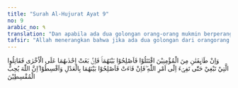 ```yaml
---
title: "Surah Al-Hujurat Ayat 9"
no: 9
arabic_no: ٩
translation: "Dan apabila ada dua golongan orang-orang mukmin berperang, maka damaikanlah antara keduanya. Jika salah satu dari keduanya berbuat zalim terhadap (golongan) yang lain, maka perangilah (golongan) yang berbuat zalim itu, sehingga golongan itu kembali kepada perintah Allah. Jika golongan itu telah kembali (kepada perintah Allah), maka damaikanlah antara keduanya dengan adil, dan berlakulah adil. Sungguh, Allah mencintai orang-orang yang berlaku adil. "
tafsir: "Allah menerangkan bahwa jika ada dua golongan dari orangorang Mukmin berperang, maka harus diusahakan perdamaian antara kedua pihak yang bermusuhan itu dengan jalan berdamai sesuai dengan ketentuan hukum dari Allah berdasarkan keadilan untuk kemaslahatan mereka yang bersangkutan. Jika setelah diusahakan perdamaian itu masih ada yang membangkang dan tetap juga berbuat aniaya terhadap golongan yang lain, maka golongan yang agresif yang berbuat aniaya itu harus diperangi sehingga mereka kembali untuk menerima hukum Allah. Jika golongan yang membangkang itu telah tunduk dan kembali kepada perintah Allah, maka kedua golongan yang tadinya bermusuhan itu harus diperlakukan dengan adil dan bijaksana, penuh kesadaran sehingga tidak terulang lagi permusuhan seperti itu di masa yang akan datang. Allah memerintahkan supaya mereka tetap melakukan keadilan dalam segala urusan mereka, karena Allah menyukainya dan akan memberi pahala kepada orang-orang yang berlaku adil dalam segala urusan."
---
```

وَاِنْ طَاۤىِٕفَتٰنِ مِنَ الْمُؤْمِنِيْنَ اقْتَتَلُوْا فَاَصْلِحُوْا بَيْنَهُمَاۚ فَاِنْۢ بَغَتْ اِحْدٰىهُمَا عَلَى الْاُخْرٰى فَقَاتِلُوا الَّتِيْ تَبْغِيْ حَتّٰى تَفِيْۤءَ اِلٰٓى اَمْرِ اللّٰهِ ۖفَاِنْ فَاۤءَتْ فَاَصْلِحُوْا بَيْنَهُمَا بِالْعَدْلِ وَاَقْسِطُوْا ۗاِنَّ اللّٰهَ يُحِبُّ الْمُقْسِطِيْنَ 
